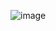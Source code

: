![image](https://user-images.githubusercontent.com/109399653/232920945-c4ed6224-4e73-40f9-b956-0922fb2a2e15.png)
